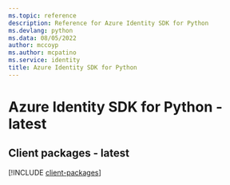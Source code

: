 ```yaml
---
ms.topic: reference
description: Reference for Azure Identity SDK for Python
ms.devlang: python
ms.data: 08/05/2022
author: mccoyp
ms.author: mcpatino
ms.service: identity
title: Azure Identity SDK for Python
---
```

# Azure Identity SDK for Python - latest

## Client packages - latest
[!INCLUDE [client-packages](identity-client-index.md)]